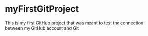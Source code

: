 # myFirstGitProject
This is my first GitHub project that was meant to test the connection between my GitHub account and Git
